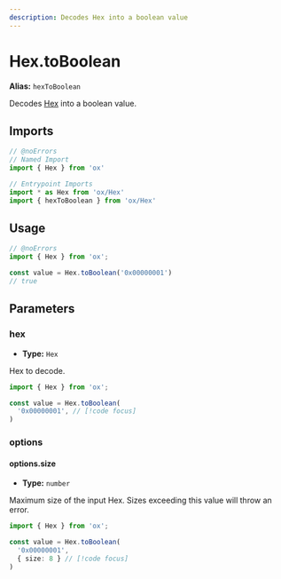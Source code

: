 ```yaml
---
description: Decodes Hex into a boolean value
---
```


# Hex.toBoolean

**Alias:** `hexToBoolean`

Decodes [Hex](/api/hex) into a boolean value.

## Imports

```ts twoslash
// @noErrors
// Named Import 
import { Hex } from 'ox'

// Entrypoint Imports
import * as Hex from 'ox/Hex'
import { hexToBoolean } from 'ox/Hex'
```

## Usage

```ts twoslash
// @noErrors
import { Hex } from 'ox';

const value = Hex.toBoolean('0x00000001')
// true
```

## Parameters

### hex

- **Type:** `Hex`

Hex to decode.

```ts twoslash
import { Hex } from 'ox';

const value = Hex.toBoolean(
  '0x00000001', // [!code focus]
)
```

### options

#### options.size

- **Type:** `number`

Maximum size of the input Hex. Sizes exceeding this value will throw an error.

```ts twoslash
import { Hex } from 'ox';

const value = Hex.toBoolean(
  '0x00000001', 
  { size: 8 } // [!code focus]
)
```
